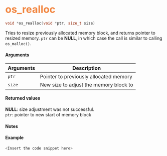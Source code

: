 ## <font color="F2853F" style="font-size:24pt">os_realloc</font>

```c
void *os_realloc(void *ptr, size_t size)
```

Tries to resize previously allocated memory block, and returns pointer to resized memory.
`ptr` can be **NULL**, in which case the call is similar to calling `os_malloc()`.

#### Arguments

| Arguments | Description |
|-----------|-------------|
| `ptr` |  Pointer to previously allocated memory  |
| `size` |  New size to adjust the memory block to  |

#### Returned values

**NULL**: size adjustment was not successful. <br>
`ptr`: pointer to new start of memory block

#### Notes 


#### Example

<Add text to set up the context for the example here>

```c
<Insert the code snippet here>
```

